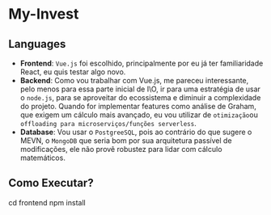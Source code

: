# My-Invest 
## Languages
- **Frontend**: `Vue.js` foi escolhido, principalmente por eu já ter familiaridade
React, eu quis testar algo novo.
- **Backend**: Como vou trabalhar com Vue.js, me pareceu interessante, pelo 
menos para essa parte inicial de I\O, ir para uma estratégia de usar o 
`node.js`, para se aproveitar do ecossistema e diminuir a complexidade do 
projeto. Quando for implementar features como análise de Graham, que exigem
um cálculo mais avançado, eu vou utilizar de `otimização`ou
`offloading para microserviços/funções serverless`. 
- **Database**: Vou usar o `PostgreeSQL`, pois ao contrário do que sugere o 
MEVN, o `MongoDB` que seria bom por sua arquitetura passível de modificações, 
ele não provê robustez para lidar com cálculo matemáticos. 

## Como Executar?
cd frontend
npm install